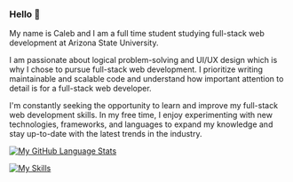 ### Hello 👋<br>

My name is Caleb and I am a full time student studying full-stack web development at Arizona State University. <br>

I am passionate about logical problem-solving and UI/UX design which is why I chose to pursue full-stack web development. I prioritize writing maintainable and scalable code and understand how important attention to detail is for a full-stack web developer. <br>

I'm constantly seeking the opportunity to learn and improve my full-stack web development skills. In my free time, I enjoy experimenting with new technologies, frameworks, and languages to expand my knowledge and stay up-to-date with the latest trends in the industry. <br>

[![My GitHub Language Stats](https://github-readme-stats.vercel.app/api/top-langs/?username=caleblopez96&langs_count=5&theme=holi)]()

[![My Skills](https://skillicons.dev/icons?i=html,css,js,nodejs,mysql)](https://skillsicons.dev)
